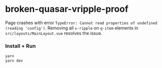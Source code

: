 # broken-quasar-vripple-proof

Page crashes with error `TypeError: Cannot read properties of undefined (reading 'config')`. Removing all `v-ripple` on `q-item` elements in `src/layouts/MainLayout.vue` resolves the issue.

### Install + Run

```sh
yarn
yarn dev
```
